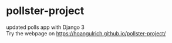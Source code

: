 # pollster-project
updated polls app with Django 3 <br />
Try the webpage on https://hoangulrich.github.io/pollster-project/
